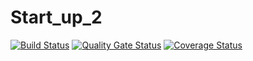 # Start_up_2

[![Build Status](https://travis-ci.com/JenkaCool/Start_up_2.svg?branch=master)](https://travis-ci.com/JenkaCool/Start_up_2)
[![Quality Gate Status](https://sonarcloud.io/api/project_badges/measure?project=JenkaCool_Start_up_2&metric=alert_status)](https://sonarcloud.io/dashboard?id=JenkaCool_Start_up_2)
[![Coverage Status](https://coveralls.io/repos/JenkaCool/Start_up_2/badge.svg?branch=master)](https://coveralls.io/github/JenkaCool/tests?branch=master)
